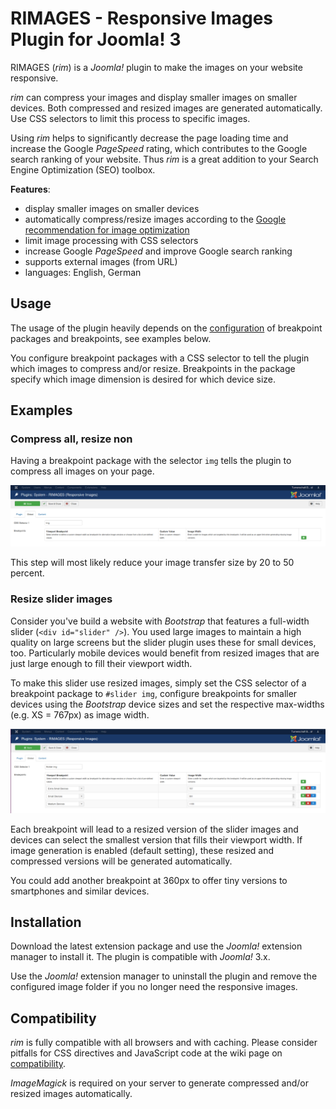 # RIMAGES - Responsive Images Plugin for Joomla! 3

RIMAGES (*rim*) is a *Joomla!* plugin to make the images on your website responsive.

*rim* can compress your images and display smaller images on smaller devices.
Both compressed and resized images are generated automatically.
Use CSS selectors to limit this process to specific images.

Using *rim* helps to significantly decrease the page loading time and increase the Google *PageSpeed* rating, which contributes to the Google search ranking of your website.
Thus *rim* is a great addition to your Search Engine Optimization (SEO) toolbox.

**Features**:

* display smaller images on smaller devices
* automatically compress/resize images according to the [Google recommendation for image optimization](https://developers.google.com/speed/docs/insights/OptimizeImages)
* limit image processing with CSS selectors
* increase Google *PageSpeed* and improve Google search ranking
* supports external images (from URL)
* languages: English, German

## Usage

The usage of the plugin heavily depends on the [configuration](https://github.com/sebschlicht/plg_system_rimages/wiki/Configuration) of breakpoint packages and breakpoints, see examples below.

You configure breakpoint packages with a CSS selector to tell the plugin which images to compress and/or resize.
Breakpoints in the package specify which image dimension is desired for which device size.

## Examples

### Compress all, resize non

Having a breakpoint package with the selector `img` tells the plugin to compress all images on your page.

![Universal breakpoint package configuration screenshot](https://github.com/sebschlicht/plg_system_rimages/blob/master/images/screen_rimages_img.png)

This step will most likely reduce your image transfer size by 20 to 50 percent.

### Resize slider images

Consider you've build a website with *Bootstrap* that features a full-width slider (`<div id="slider" />`).
You used large images to maintain a high quality on large screens but the slider plugin uses these for small devices, too.
Particularly mobile devices would benefit from resized images that are just large enough to fill their viewport width.

To make this slider use resized images, simply set the CSS selector of a breakpoint package to `#slider img`, configure breakpoints for smaller devices using the *Bootstrap* device sizes and set the respective max-widths (e.g. XS = 767px) as image width.

![Slider breakpoint package configuration screenshot](https://github.com/sebschlicht/plg_system_rimages/blob/master/images/screen_rimages_slider.png)

Each breakpoint will lead to a resized version of the slider images and devices can select the smallest version that fills their viewport width.
If image generation is enabled (default setting), these resized and compressed versions will be generated automatically.

You could add another breakpoint at 360px to offer tiny versions to smartphones and similar devices.

## Installation

Download the latest extension package and use the *Joomla!* extension manager to install it.
The plugin is compatible with *Joomla!* 3.x.

Use the *Joomla!* extension manager to uninstall the plugin and remove the configured image folder if you no longer need the responsive images.

## Compatibility

*rim* is fully compatible with all browsers and with caching.
Please consider pitfalls for CSS directives and JavaScript code at the wiki page on [compatibility](https://github.com/sebschlicht/plg_system_rimages/wiki/Compatibility).

*ImageMagick* is required on your server to generate compressed and/or resized images automatically.

